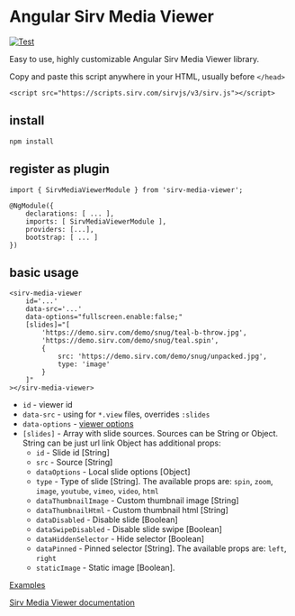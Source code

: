 # Angular Sirv Media Viewer

[![Test](https://github.com/AlexandrPonomarenko/ng-js-sirv-viewer/actions/workflows/test.yml/badge.svg)](https://github.com/AlexandrPonomarenko/ng-js-sirv-viewer/actions/workflows/test.yml)

Easy to use, highly customizable Angular Sirv Media Viewer library.

Copy and paste this script anywhere in your HTML, usually before ```</head>```
```
<script src="https://scripts.sirv.com/sirvjs/v3/sirv.js"></script>
```

## install
```
npm install 
```
## register as plugin
```
import { SirvMediaViewerModule } from 'sirv-media-viewer';

@NgModule({
    declarations: [ ... ],
    imports: [ SirvMediaViewerModule ],
    providers: [...],
    bootstrap: [ ... ]
})
```
## basic usage
```
<sirv-media-viewer
    id='...'
    data-src='...'
    data-options="fullscreen.enable:false;"
    [slides]="[
        'https://demo.sirv.com/demo/snug/teal-b-throw.jpg',
        'https://demo.sirv.com/demo/snug/teal.spin',
        {
            src: 'https://demo.sirv.com/demo/snug/unpacked.jpg',
            type: 'image'
        }
    ]"
></sirv-media-viewer>
```
- `id` - viewer id
- `data-src` - using for `*.view` files, overrides `:slides`
- `data-options` - [viewer options](https://sirv.com/help/articles/sirv-media-viewer/)
- `[slides]` - Array with slide sources. Sources can be String or Object.
String can be just url link
Object has additional props:
  * `id` - Slide id [String]
  * `src` - Source [String]
  * `dataOptions` - Local slide options [Object]
  * `type` - Type of slide [String]. The available props are: `spin`, `zoom`, `image`, `youtube`, `vimeo`, `video`, `html`
  * `dataThumbnailImage` - Custom thumbnail image [String]
  * `dataThumbnailHtml` - Custom thumbnail html [String]
  * `dataDisabled` - Disable slide [Boolean]
  * `dataSwipeDisabled` - Disable slide swipe [Boolean]
  * `dataHiddenSelector` - Hide selector [Boolean]
  * `dataPinned` - Pinned selector [String]. The available props are: `left`, `right`
  * `staticImage` - Static image [Boolean].

[Examples](https://test1.sirv.com)

[Sirv Media Viewer documentation](https://sirv.com/help/articles/sirv-media-viewer/)